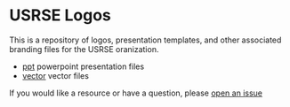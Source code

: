 # USRSE Logos

This is a repository of logos, presentation templates, and other associated
branding files for the USRSE oranization.

 - [ppt](ppt) powerpoint presentation files
 - [vector](vectir) vector files

If you would like a resource or have a question, please [open an issue](https://www.github.com/usrse/logo)
